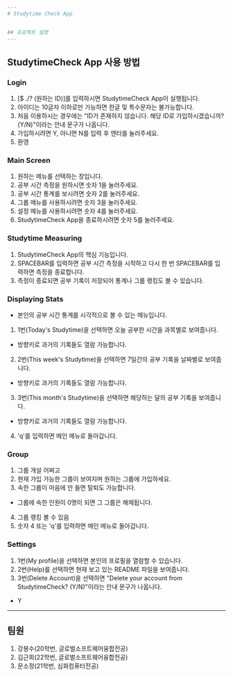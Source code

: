 ```yaml
---
# Studytime Check App


## 프로젝트 설명
---
```

## StudytimeCheck App 사용 방법
### Login
1. [$ ./? (원하는 ID)]를 입력하시면 StudytimeCheck App이 실행됩니다.
2. 아이디는 10글자 이하로만 가능하면 한글 및 특수문자는 불가능합니다.
3. 처음 이용하시는 경우에는 "ID가 존재하지 않습니다. 해당 ID로 가입하시겠습니까? (Y/N)"이라는 안내 문구가 나옵니다.
4. 가입하시려면 Y, 아니면 N를 입력 후 엔터를 눌러주세요.
5. 환영
### Main Screen
1. 원하는 메뉴를 선택하는 창입니다.
2. 공부 시간 측정을 원하시면 숫자 1을 눌러주세요.
3. 공부 시간 통계를 보시려면 숫자 2를 눌러주세요.
4. 그룹 메뉴를 사용하시려면 숫자 3을 눌러주세요.
5. 설정 메뉴를 사용하시려면 숫자 4를 눌러주세요.
6. StudytimeCheck App을 종료하시려면 숫자 5를 눌러주세요.
### Studytime Measuring
1. StudytimeCheck App의 핵심 기능입니다.
1. SPACEBAR를 입력하면 공부 시간 측정을 시작하고 다시 한 번 SPACEBAR를 입력하면 측정을 종료합니다.
2. 측정이 종료되면 공부 기록이 저장되어 통계나 그룹 랭킹도 볼 수 있습니다.

### Displaying Stats
- 본인의 공부 시간 통계를 시각적으로 볼 수 있는 메뉴입니다.
1. 1번(Today's Studytime)을 선택하면 오늘 공부한 시간을 과목별로 보여줍니다.
- 방향키로 과거의 기록들도 열람 가능합니다.
2. 2번(This week's Studytime)을 선택하면 7일간의 공부 기록을 날짜별로 보여줍니다.
- 방향키로 과거의 기록들도 열람 가능합니다.
3. 3번(This month's Studytime)을 선택하면 해당하는 달의 공부 기록을 보여줍니다.
- 방향키로 과거의 기록들도 열람 가능합니다.
4. 'q'를 입력하면 메인 메뉴로 돌아갑니다.
### Group
1. 그룹 개설 어쩌고
2. 현재 가입 가능한 그룹이 보여지며 원하는 그룹에 가입하세요.
3. 속한 그룹이 마음에 안 들면 탈퇴도 가능합니다.
- 그룹에 속한 인원이 0명이 되면 그 그룹은 해체됩니다.
4. 그룹 랭킹 볼 수 있음
5. 숫자 4 또는 'q'를 입력하면 메인 메뉴로 돌아갑니다.
### Settings
1. 1번(My profile)을 선택하면 본인의 프로필을 열람할 수 있습니다.
2. 2번(Help)를 선택하면 현재 보고 있는 README 파일을 보여줍니다.
3. 3번(Delete Account)을 선택하면 "Delete your account from StudytimeCheck? (Y/N)"이라는 안내 문구가 나옵니다.
- Y
---
## 팀원
1. 강봉수(20학번, 글로벌소프트웨어융합전공)
2. 김근희(22학번, 글로벌소프트웨어융합전공)
3. 문소정(21학번, 심화컴퓨터전공)

